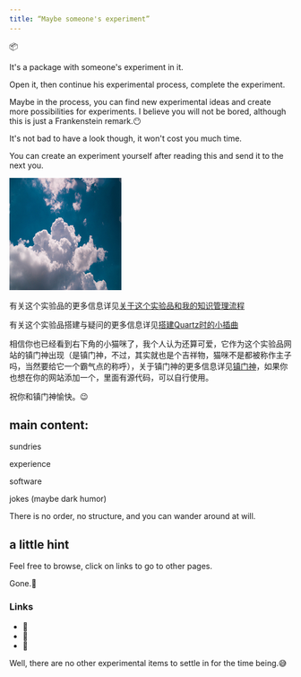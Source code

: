 ```yaml
---
title: “Maybe someone's experiment”
---
```

📦

It's a package with someone's experiment in it.

Open it, then continue his experimental process, complete the experiment.

Maybe in the process, you can find new experimental ideas and create more possibilities for experiments. I believe you will not be bored, although this is just a Frankenstein remark.😶

It's not bad to have a look though, it won't cost you much time.

You can create an experiment yourself after reading this and send it to the next you.

![cloudy](/content/notes/images/cloudy.png)

有关这个实验品的更多信息详见[关于这个实验品和我的知识管理流程](notes/PKM.md)

有关这个实验品搭建与疑问的更多信息详见[搭建Quartz时的小插曲](notes/Website%20building%20steps%20and%20episodes.md)

相信你也已经看到右下角的小猫咪了，我个人认为还算可爱，它作为这个实验品网站的镇门神出现（是镇门神，不过，其实就也是个吉祥物，猫咪不是都被称作主子吗，当然要给它一个霸气点的称呼），关于镇门神的更多信息详见[镇门神](notes/cat.md)，如果你也想在你的网站添加一个，里面有源代码，可以自行使用。

祝你和镇门神愉快。😉

## main content:

sundries

experience

software

jokes (maybe dark humor)


There is no order, no structure, and you can wander around at will.

## a little hint

Feel free to browse, click on links to go to other pages.

Gone.🤠

### Links
- 🚧 
- 🐛 
- 👀 

Well, there are no other experimental items to settle in for the time being.😅